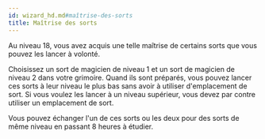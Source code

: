 ```yaml
---
id: wizard_hd.md#maîtrise-des-sorts
title: Maîtrise des sorts
---
```


Au niveau 18, vous avez acquis une telle maîtrise de certains sorts que vous pouvez les lancer à volonté.

Choisissez un sort de magicien de niveau 1 et un sort de magicien de niveau 2 dans votre grimoire. Quand ils sont préparés, vous pouvez lancer ces sorts à leur niveau le plus bas sans avoir à utiliser d'emplacement de sort. Si vous voulez les lancer à un niveau supérieur, vous devez par contre utiliser un emplacement de sort.

Vous pouvez échanger l'un de ces sorts ou les deux pour des sorts de même niveau en passant 8 heures à étudier.

